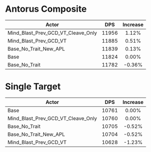 # Antorus Composite
| Actor | DPS | Increase |
|---|:---:|:---:|
|Mind_Blast_Prev_GCD_VT_Cleave_Only|11956|1.12%|
|Mind_Blast_Prev_GCD_VT|11885|0.51%|
|Base_No_Trait_New_APL|11839|0.13%|
|Base|11824|0.00%|
|Base_No_Trait|11782|-0.36%|

# Single Target
| Actor | DPS | Increase |
|---|:---:|:---:|
|Base|10761|0.00%|
|Mind_Blast_Prev_GCD_VT_Cleave_Only|10760|0.00%|
|Base_No_Trait|10705|-0.52%|
|Base_No_Trait_New_APL|10704|-0.52%|
|Mind_Blast_Prev_GCD_VT|10628|-1.23%|
